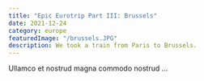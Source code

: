 ```yaml
---
title: "Epic Eurotrip Part III: Brussels"
date: 2021-12-24
category: europe
featuredImage: "/brussels.JPG"
description: We took a train from Paris to Brussels.
---
```


Ullamco et nostrud magna commodo nostrud ...